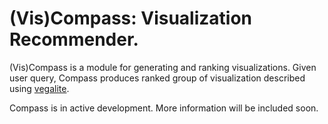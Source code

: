 (Vis)Compass: Visualization Recommender.
=========

(Vis)Compass is a module for generating and ranking visualizations.
Given user query, Compass produces ranked group of visualization described using [vegalite](http://github.com/uwdata/vegalite).

Compass is in active development.  More information will be included soon.  
